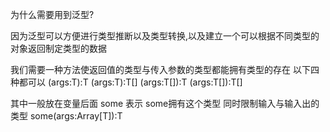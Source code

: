 为什么需要用到泛型?

因为泛型可以方便进行类型推断以及类型转换,以及建立一个可以根据不同类型的对象返回制定类型的数据

我们需要一种方法使返回值的类型与传入参数的类型都能拥有类型的存在
以下四种都可以
<T>(args:T):T
<T>(args:T):T[]
<T>(args:T[]):T
<T>(args:T[]):T[]

其中<T>一般放在变量后面
some<T>
表示 some拥有这个类型
同时限制输入与输入出的类型
some<T>(args:Array[T]):T